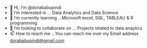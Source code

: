 - 👋 Hi, I’m @dorababupindi
- 👀 I’m interested in ... Data Analytics and Data Science
- 🌱 I’m currently learning ...Microsoft excel, SQL, TABLEAU & R programming
- 💞️ I’m looking to collaborate on ... Projects related to data anaytics
- 📫 How to reach me ...You can reach me over my Email address dorababupindi@gmail.com

<!---
dorababupindi/dorababupindi is a ✨ special ✨ repository because its `README.md` (this file) appears on your GitHub profile.
You can click the Preview link to take a look at your changes.
--->
